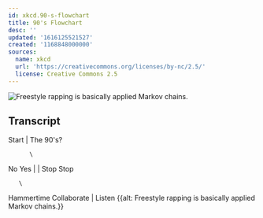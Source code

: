 ```yaml
---
id: xkcd.90-s-flowchart
title: 90's Flowchart
desc: ''
updated: '1616125521527'
created: '1168848000000'
sources:
  name: xkcd
  url: 'https://creativecommons.org/licenses/by-nc/2.5/'
  license: Creative Commons 2.5
---
```

![Freestyle rapping is basically applied Markov chains.](https://imgs.xkcd.com/comics/90s_flowchart.png)

## Transcript
Start
 |
The 90's?
 
          \
No       Yes
 |           |
Stop      Stop
           
       \
Hammertime  Collaborate
                       |
                    Listen
{{alt: Freestyle rapping is basically applied Markov chains.}}
